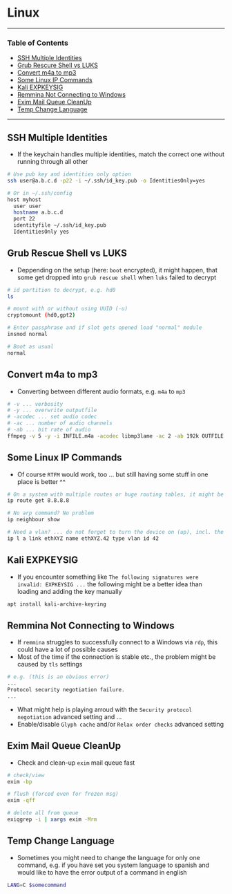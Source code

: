 # Linux

---

### Table of Contents
- [SSH Multiple Identities](#ssh-multiple-identities)
- [Grub Rescure Shell vs LUKS](#grub-rescue-shell-vs-luks)
- [Convert m4a to mp3](#convert-m4a-to-mp3)
- [Some Linux IP Commands](#some-linux-ip-commands)
- [Kali EXPKEYSIG](#kali-expkeysig)
- [Remmina Not Connecting to Windows](#remmina-not-connecting-to-windows)
- [Exim Mail Queue CleanUp](#exim-mail-queue-cleanup)
- [Temp Change Language](#temp-change-language)

---

## SSH Multiple Identities
- If the keychain handles multiple identities, match the correct one without running through all other

```bash
# Use pub key and identities only option
ssh user@a.b.c.d -p22 -i ~/.ssh/id_key.pub -o IdentitiesOnly=yes

# Or in ~/.ssh/config
host myhost
  user user
  hostname a.b.c.d
  port 22
  identityfile ~/.ssh/id_key.pub
  IdentitiesOnly yes
```

## Grub Rescue Shell vs LUKS
- Deppending on the setup (here: `boot` encrypted), it might happen, that some get dropped into `grub rescue shell` when `luks` failed to decrypt

```sh
# id partition to decrypt, e.g. hd0
ls

# mount with or without using UUID (-u)
cryptomount (hd0,gpt2)

# Enter passphrase and if slot gets opened load "normal" module
insmod normal

# Boot as usual
normal
```

## Convert m4a to mp3
- Converting between different audio formats, e.g. `m4a` to `mp3`

```bash
# -v ... verbosity
# -y ... overwrite outputfile
# -acodec ... set audio codec
# -ac ... number of audio channels 
# -ab ... bit rate of audio
ffmpeg -v 5 -y -i INFILE.m4a -acodec libmp3lame -ac 2 -ab 192k OUTFILE.mp3
```

## Some Linux IP Commands
- Of course `RTFM` would work, too ... but still having some stuff in one place is better ^^ 

```bash
# On a system with multiple routes or huge routing tables, it might be helpful to know exactly which `route` would be used beforehand
ip route get 8.8.8.8

# No arp command? No problem
ip neighbour show

# Need a vlan? ... do not forget to turn the device on (up), incl. the parent
ip l a link ethXYZ name ethXYZ.42 type vlan id 42

```

## Kali EXPKEYSIG
- If you encounter something like `The following signatures were invalid: EXPKEYSIG ...` the following might be a better idea than loading and adding the key manually

```bash
apt install kali-archive-keyring
```

## Remmina Not Connecting to Windows
- If `remmina` struggles to successfully connect to a Windows via `rdp`, this could have a lot of possible causes
- Most of the time if the connection is stable etc., the problem might be caused by `tls` settings

```bash
# e.g. (this is an obvious error)
...
Protocol security negotiation failure.
...
```

- What might help is playing arroud with the `Security protocol negotiation` advanced setting and ...
- Enable/disable `Glyph cache` and/or `Relax order checks` advanced setting

## Exim Mail Queue CleanUp
- Check and clean-up `exim` mail queue fast

```bash
# check/view
exim -bp

# flush (forced even for frozen msg)
exim -qff

# delete all from queue
exiqgrep -i | xargs exim -Mrm
```

## Temp Change Language
- Sometimes you might need to change the language for only one command, e.g. if you have set you system language to spanish and would like to have the error output of a command in english

```bash
LANG=C $somecommand
```
